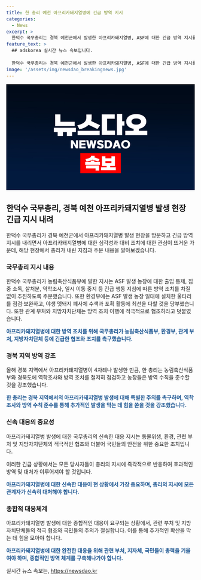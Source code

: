 ```yaml
---
title: 한 총리 예천 아프리카돼지열병에 긴급 방역 지시
categories:
  - News
excerpt: >
  한덕수 국무총리는 경북 예천군에서 발생한 아프리카돼지열병, ASF에 대한 긴급 방역 지시를 내렸다. 농림축산식품부에 출입 통제, 집중 소독, 살처분, 역학조사 등의 조치를 촉구하고, 환경부에는 울타리 점검과 야생 멧돼지 폐사체 수색을 당부했다. 관계 부처와 지방자치단체는 적극적인 협조를 요청했으며, 경북 지역의 양돈 농장은 방역 수칙을 철저히 준수해야 한다고 강조했다.
feature_text: >
  ## adskorea 실시간 뉴스 속보입니다.

  한덕수 국무총리는 경북 예천군에서 발생한 아프리카돼지열병, ASF에 대한 긴급 방역 지시를 내렸다. 농림축산식품부에 출입 통제, 집중 소독, 살처분, 역학조사 등의 조치를 촉구하고, 환경부에는 울타리 점검과 야생 멧돼지 폐사체 수색을 당부했다. 관계 부처와 지방자치단체는 적극적인 협조를 요청했으며, 경북 지역의 양돈 농장은 방역 수칙을 철저히 준수해야 한다고 강조했다.
image: '/assets/img/newsdao_breakingnews.jpg'
---
```


<p><img src="/assets/img/newsdao_breakingnews.jpg" alt="adskorea 속보" /></p>

<h2 data-ke-size="size26">한덕수 국무총리, 경북 예천 아프리카돼지열병 발생 현장 긴급 지시 내려</h2>

<p data-ke-size="size16">한덕수 국무총리가 경북 예천군에서 아프리카돼지열병 발생 현장을 방문하고 긴급 방역 지시를 내리면서 아프리카돼지열병에 대한 심각성과 대비 조치에 대한 관심이 뜨거운 가운데, 해당 현장에서 총리가 내린 지침과 주문 내용을 알아보겠습니다.</p>

<h3>국무총리 지시 내용</h3>

<p data-ke-size="size16">한덕수 국무총리가 농림축산식품부에 발한 지시는 ASF 발생 농장에 대한 출입 통제, 집중 소독, 살처분, 역학조사, 일시 이동 중지 등 긴급 행동 지침에 따른 방역 조치를 차질 없이 추진하도록 주문했습니다. 또한 환경부에는 ASF 발생 농장 일대에 설치한 울타리를 점검·보완하고, 야생 멧돼지 폐사체 수색과 포획 활동에 최선을 다할 것을 당부했습니다. 또한 관계 부처와 지방자치단체는 방역 조치 이행에 적극적으로 협조하라고 덧붙였습니다.</p>

<p><b><span style="color: #1a5490;">아프리카돼지열병에 대한 방역 조치를 위해 국무총리가 농림축산식품부, 환경부, 관계 부처, 지방자치단체 등에 긴급한 협조와 조치를 촉구했습니다.</span></b></p>

<h3>경북 지역 방역 강조</h3>

<p data-ke-size="size16">올해 경북 지역에서 아프리카돼지열병이 4차례나 발생한 만큼, 한 총리는 농림축산식품부와 경북도에 역학조사와 방역 조치를 철저히 점검하고 농장들은 방역 수칙을 준수할 것을 강조했습니다.</p>

<p><b><span style="color: #1a5490;">한 총리는 경북 지역에서의 아프리카돼지열병 발생에 대해 특별한 주의를 촉구하며, 역학조사와 방역 수칙 준수를 통해 추가적인 발생을 막는 데 힘을 쏟을 것을 강조했습니다.</span></b></p>

<h3>신속 대응의 중요성</h3>

<p data-ke-size="size16">아프리카돼지열병 발생에 대한 국무총리의 신속한 대응 지시는 동물위생, 환경, 관련 부처 및 지방자치단체의 적극적인 협조와 더불어 국민들의 안전을 위한 중요한 조치입니다.</p>

<p data-ke-size="size16">이러한 긴급 상황에서는 모든 당사자들이 총리의 지시에 즉각적으로 반응하여 효과적인 방역 및 대처가 이루어져야 할 것입니다.</p>

<p><b><span style="color: #1a5490;">아프리카돼지열병에 대한 신속한 대응이 현 상황에서 가장 중요하며, 총리의 지시에 모든 관계자가 신속히 대처해야 합니다.</span></b></p>

<h3>종합적 대응체계</h3>

<p data-ke-size="size16">아프리카돼지열병 발생에 대한 종합적인 대응이 요구되는 상황에서, 관련 부처 및 지방자치단체들의 적극 협조와 국민들의 주의가 절실합니다.  이를 통해 추가적인 확산을 막는 데 힘을 모아야 합니다.</p>

<p><b><span style="color: #1a5490;">아프리카돼지열병에 대한 완전한 대응을 위해 관련 부처, 지자체, 국민들이 총력을 기울여야 하며, 종합적인 방역 체계를 구축해나가야 합니다.</span></b></p>
실시간 뉴스 속보는, <a href="https://newsdao.kr" rel="dofollow">https://newsdao.kr</a>


